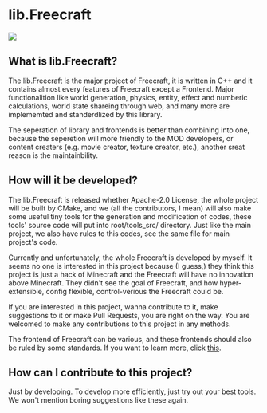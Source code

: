 # **lib.Freecraft**

![](./social/freecraftSocial.png)

## What is lib.Freecraft?

The lib.Freecraft is the major project of Freecraft, it is written in C++ and it contains almost every features of Freecraft except a Frontend. Major functionalition like world generation, physics, entity, effect and numberic calculations, world state shareing through web, and many more are implememted and standerdlized by this library.

The seperation of library and frontends is better than combining into one, because the seperetion will more friendly to the MOD developers, or content creaters (e.g. movie creator, texture creator, etc.), another sreat reason is the maintainbility.

## How will it be developed?

The lib.Freecraft is released whether Apache-2.0 License, the whole project will be built by CMake, and we (all the contributors, I mean) will also make some useful tiny tools for the generation and modificetion of codes, these tools' source code will put into root/tools_src/ directory. Just like the main project, we also have rules to this codes, see the same file for main project's code.

Currently and unfortunately, the whole Freecraft is developed by myself. It seems no one is interested in this project because (I guess,) they think this project is just a hack of Minecraft and the Freecraft will have no innovation above Minecraft. They didn't see the goal of Freecraft, and how hyper-extensible, config flexible, control-verious the Freecraft could be.


If you are interested in this project, wanna contribute to it, make suggestions to it or make Pull Requests, you are right on the way. You are welcomed to make any contributions to this project in any methods.

The frontend of Freecraft can be various, and these frontends should also be ruled by some standards. If you want to learn more, click [this](https://github.com/dimensium/CodingStandard).


## How can I contribute to this project?

Just by developing. To develop more efficiently, just try out your best tools. We won't mention boring suggestions like these again.
